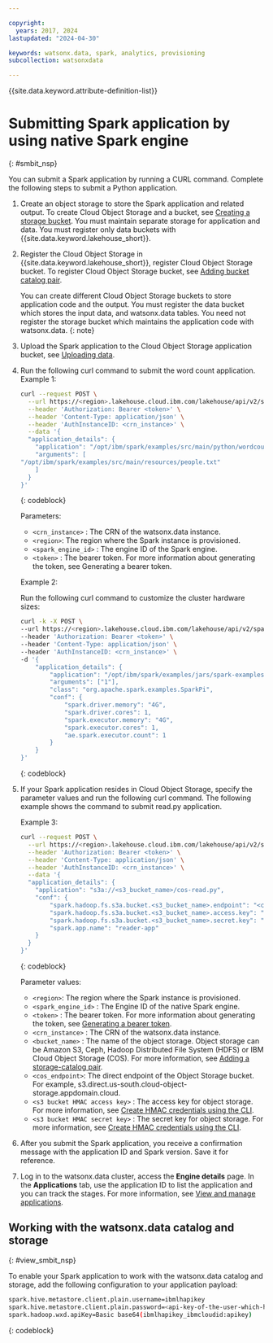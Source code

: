 ```yaml
---

copyright:
  years: 2017, 2024
lastupdated: "2024-04-30"

keywords: watsonx.data, spark, analytics, provisioning
subcollection: watsonxdata

---
```


{{site.data.keyword.attribute-definition-list}}

# Submitting Spark application by using native Spark engine
{: #smbit_nsp}


You can submit a Spark application by running a CURL command. Complete the following steps to submit a Python application.

1. Create an object storage to store the Spark application and related output. To create Cloud Object Storage and a bucket, see [Creating a storage bucket](https://cloud.ibm.com/docs/cloud-object-storage?topic=cloud-object-storage-secure-content-store#create-cos-bucket). You must maintain separate storage for application and data. You must register only data buckets with {{site.data.keyword.lakehouse_short}}.
2. Register the Cloud Object Storage in {{site.data.keyword.lakehouse_short}}, register Cloud Object Storage bucket. To register Cloud Object Storage bucket, see [Adding bucket catalog pair](watsonxdata?topic=watsonxdata-reg_bucket).

    You can create different Cloud Object Storage buckets to store application code and the output. You must register the data bucket which stores the input data, and watsonx.data tables. You need not register the storage bucket which maintains the application code with watsonx.data.
    {: note}

3. Upload the Spark application to the Cloud Object Storage application bucket, see [Uploading data](https://cloud.ibm.com/docs/cloud-object-storage?topic=cloud-object-storage-secure-content-store#upload-data).
4. Run the following curl command to submit the word count application.
    Example 1:

    ```bash
    curl --request POST \
      --url https://<region>.lakehouse.cloud.ibm.com/lakehouse/api/v2/spark_engines/<spark_engine_id>/applications \
      --header 'Authorization: Bearer <token>' \
      --header 'Content-Type: application/json' \
      --header 'AuthInstanceID: <crn_instance>' \
      --data '{
      "application_details": {
        "application": "/opt/ibm/spark/examples/src/main/python/wordcount.py",
        "arguments": [
    "/opt/ibm/spark/examples/src/main/resources/people.txt"
        ]
      }
    }'
    ```
    {: codeblock}

    Parameters:

    * `<crn_instance>` : The CRN of the watsonx.data instance.
    * `<region>`: The region where the Spark instance is provisioned.
    * `<spark_engine_id>` : The engine ID of the Spark engine.
    * `<token>` : The bearer token. For more information about generating the token, see Generating a bearer token.

    Example 2:

    Run the following curl command to customize the cluster hardware sizes:


    ```bash
    curl -k -X POST \
    --url https://<region>.lakehouse.cloud.ibm.com/lakehouse/api/v2/spark_engines/<spark_engine_id>/applications \
    --header 'Authorization: Bearer <token>' \
    --header 'Content-Type: application/json' \
    --header 'AuthInstanceID: <crn_instance>' \
    -d '{
        "application_details": {
            "application": "/opt/ibm/spark/examples/jars/spark-examples*.jar",
            "arguments": ["1"],
            "class": "org.apache.spark.examples.SparkPi",
            "conf": {
                "spark.driver.memory": "4G",
                "spark.driver.cores": 1,
                "spark.executor.memory": "4G",
                "spark.executor.cores": 1,
                "ae.spark.executor.count": 1
            }
        }
    }'
    ```
    {: codeblock}

5. If your Spark application resides in Cloud Object Storage, specify the parameter values and run the following curl command. The following example shows the command to submit read.py application.

    Example 3:
    ```bash
    curl --request POST \
      --url https://<region>.lakehouse.cloud.ibm.com/lakehouse/api/v2/spark_engines/<spark_engine_id>/applications \
      --header 'Authorization: Bearer <token>' \
      --header 'Content-Type: application/json' \
      --header 'AuthInstanceID: <crn_instance>' \
      --data '{
      "application_details": {
        "application": "s3a://<s3_bucket_name>/cos-read.py",
        "conf": {
            "spark.hadoop.fs.s3a.bucket.<s3_bucket_name>.endpoint": "<cos_endpoint>",
            "spark.hadoop.fs.s3a.bucket.<s3_bucket_name>.access.key": "<s3 bucket HMAC access key>",
            "spark.hadoop.fs.s3a.bucket.<s3_bucket_name>.secret.key": "<s3 bucket  HMAC secret key>",
            "spark.app.name": "reader-app"
        }
      }
    }'
    ```
    {: codeblock}


   Parameter values:
   * `<region>`: The region where the Spark instance is provisioned.
   * `<spark_engine_id>` : The Engine ID of the native Spark engine.
   * `<token>` : The bearer token. For more information about generating the token, see [Generating a bearer token](https://cloud.ibm.com/apidocs/watsonxdata#authentication).
   * `<crn_instance>` : The CRN of the watsonx.data instance.
   * `<bucket_name>` : The name of the object storage. Object storage can be Amazon S3, Ceph, Hadoop Distributed File System (HDFS) or IBM Cloud Object Storage (COS). For more information, see [Adding a storage-catalog pair](watsonxdata?topic=watsonxdata-reg_bucket).
   * `<cos_endpoint>`: The direct endpoint of the Object Storage bucket. For example, s3.direct.us-south.cloud-object-storage.appdomain.cloud.
   * `<s3 bucket HMAC access key>` : The access key for object storage. For more information, see [Create HMAC credentials using the CLI](https://cloud.ibm.com/docs/cloud-object-storage?topic=cloud-object-storage-uhc-hmac-credentials-main#uhc-create-hmac-credentials-cli).
   * `<s3 bucket HMAC secret key>` : The secret key for object storage. For more information, see [Create HMAC credentials using the CLI](https://cloud.ibm.com/docs/cloud-object-storage?topic=cloud-object-storage-uhc-hmac-credentials-main#uhc-create-hmac-credentials-cli).

6. After you submit the Spark application, you receive a confirmation message with the application ID and Spark version. Save it for reference.
7. Log in to the watsonx.data cluster, access the **Engine details** page. In the **Applications** tab, use the application ID to list the application and you can track the stages. For more information, see [View and manage applications](watsonxdata?topic=watsonxdata-mng_appltn).


## Working with the watsonx.data catalog and storage
{: #view_smbit_nsp}

To enable your Spark application to work with the watsonx.data catalog and storage, add the following configuration to your application payload:

```bash
spark.hive.metastore.client.plain.username=ibmlhapikey
spark.hive.metastore.client.plain.password=<api-key-of-the-user-which-has-metastore-admin-role>
spark.hadoop.wxd.apiKey=Basic base64(ibmlhapikey_ibmcloudid:apikey)
```
{: codeblock}
